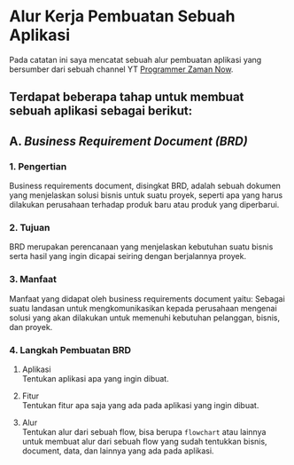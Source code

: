 # Alur Kerja Pembuatan Sebuah Aplikasi

Pada catatan ini saya mencatat sebuah alur pembuatan aplikasi yang bersumber dari sebuah channel YT <a href="https://www.youtube.com/@ProgrammerZamanNow">Programmer Zaman Now</a>.

## Terdapat beberapa tahap untuk membuat sebuah aplikasi sebagai berikut:

## A. <em>Business Requirement Document (BRD)</em>

### 1. Pengertian
Business requirements document, disingkat BRD, adalah sebuah dokumen yang menjelaskan solusi bisnis untuk suatu proyek, seperti apa yang harus dilakukan perusahaan terhadap produk baru atau produk yang diperbarui.

### 2. Tujuan
BRD merupakan perencanaan yang menjelaskan kebutuhan suatu bisnis serta hasil yang ingin dicapai seiring dengan berjalannya proyek.

### 3. Manfaat
Manfaat yang didapat oleh business requirements document yaitu: Sebagai suatu landasan untuk mengkomunikasikan kepada perusahaan mengenai solusi yang akan dilakukan untuk memenuhi kebutuhan pelanggan, bisnis, dan proyek.

### 4. Langkah Pembuatan BRD
1. Aplikasi<br>
    Tentukan aplikasi apa yang ingin dibuat.

2. Fitur<br>
    Tentukan fitur apa saja yang ada pada aplikasi yang ingin dibuat.

3. Alur<br>
    Tentukan alur dari sebuah flow, bisa berupa `flowchart` atau lainnya untuk membuat alur dari sebuah flow yang sudah tentukkan bisnis, document, data, dan lainnya yang ada pada aplikasi.